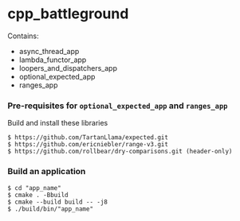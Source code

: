 # cpp_battleground
Contains:
* async_thread_app
* lambda_functor_app
* loopers_and_dispatchers_app
* optional_expected_app
* ranges_app

### Pre-requisites for ```optional_expected_app``` and ```ranges_app```
Build and install these libraries

```
$ https://github.com/TartanLlama/expected.git
$ https://github.com/ericniebler/range-v3.git
$ https://github.com/rollbear/dry-comparisons.git (header-only)
```

### Build an application
```
$ cd "app_name"
$ cmake . -Bbuild
$ cmake --build build -- -j8
$ ./build/bin/"app_name"
```
